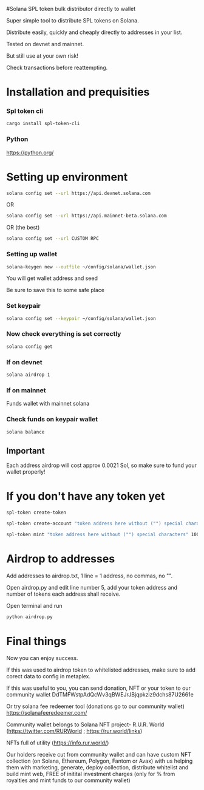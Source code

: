 #Solana SPL token bulk distributor directly to wallet


Super simple tool to distribute SPL tokens on Solana.

Distribute easily, quickly and cheaply directly to addresses in your list.


Tested on devnet and mainnet.

But still use at your own risk!

Check transactions before reattempting.



# Installation and prequisities
### Spl token cli
```bash
cargo install spl-token-cli
```


### Python
https://python.org/




# Setting up environment

```bash
solana config set --url https://api.devnet.solana.com
```

OR

```bash
solana config set --url https://api.mainnet-beta.solana.com
```

OR (the best)

```bash
solana config set --url CUSTOM RPC
```


### Setting up wallet
```bash
solana-keygen new --outfile ~/config/solana/wallet.json
```
You will get wallet address and seed

Be sure to save this to some safe place

### Set keypair
```bash
solana config set --keypair ~/config/solana/wallet.json
```


### Now check everything is set correctly
```bash
solana config get
```


### If on devnet
```bash
solana airdrop 1
```


### If on mainnet
Funds wallet with mainnet solana


### Check funds on keypair wallet
```bash
solana balance
```
## Important
Each address airdrop will cost approx 0.0021 Sol, so make sure to fund your wallet properly!




# If you don't have any token yet
```bash
spl-token create-token
```
```bash
spl-token create-account "token address here without ("") special characters"
```
```bash
spl-token mint "token address here without ("") special characters" 1000
```



# Airdrop to addresses


Add addresses to airdrop.txt, 1 line = 1 address, no commas, no "".


Open airdrop.py and edit line number 5, add your token address and number of tokens each address shall receive.


Open terminal and run
```bash
python airdrop.py
```



# Final things
Now you can enjoy success.

If this was used to airdrop token to whitelisted addresses, make sure to add corect data to config in metaplex.


If this was useful to you, you can send donation, NFT or your token to our community wallet
DdTMFWstpAdQcWv3qBWEJrJBjqpkziz9dchs87U2661e

Or try solana fee redeemer tool (donations go to our community wallet)
https://solanafeeredeemer.com/

Community wallet belongs to Solana NFT project- R.U.R. World (https://twitter.com/RURWorld ; https://rur.world/links)

NFTs full of utility (https://info.rur.world/)

Our holders receive cut from community wallet and can have custom NFT collection (on Solana, Ethereum, Polygon, Fantom or Avax) with us helping them with marketing, generate, deploy collection, distribute whitelist and build mint web, FREE of initital investment charges (only for % from royalties and mint funds to our community wallet)
